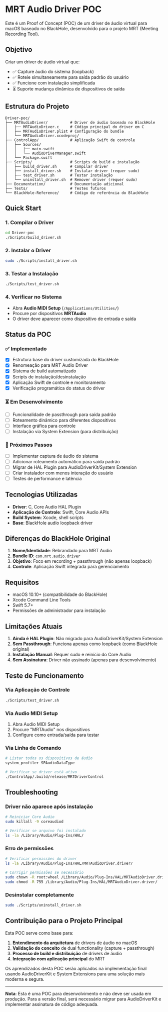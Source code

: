 # MRT Audio Driver POC

Este é um Proof of Concept (POC) de um driver de áudio virtual para macOS baseado no BlackHole, desenvolvido para o projeto MRT (Meeting Recording Tool).

## Objetivo

Criar um driver de áudio virtual que:
- ✅ Capture áudio do sistema (loopback)
- ✅ Roteie simultaneamente para saída padrão do usuário
- ✅ Funcione com instalação simplificada
- ⏳ Suporte mudança dinâmica de dispositivos de saída

## Estrutura do Projeto

```
Driver-poc/
├── MRTAudioDriver/          # Driver de áudio baseado no BlackHole
│   ├── MRTAudioDriver.c     # Código principal do driver em C
│   ├── MRTAudioDriver.plist # Configuração do bundle
│   └── MRTAudioDriver.xcodeproj/
├── ControlApp/              # Aplicação Swift de controle
│   ├── Sources/
│   │   ├── main.swift
│   │   └── AudioDriverManager.swift
│   └── Package.swift
├── Scripts/                 # Scripts de build e instalação
│   ├── build_driver.sh      # Compilar driver
│   ├── install_driver.sh    # Instalar driver (requer sudo)
│   ├── test_driver.sh       # Testar instalação
│   └── uninstall_driver.sh  # Remover driver (requer sudo)
├── Documentation/           # Documentação adicional
├── Tests/                   # Testes futuros
└── BlackHole-Reference/     # Código de referência do BlackHole
```

## Quick Start

### 1. Compilar o Driver

```bash
cd Driver-poc
./Scripts/build_driver.sh
```

### 2. Instalar o Driver

```bash
sudo ./Scripts/install_driver.sh
```

### 3. Testar a Instalação

```bash
./Scripts/test_driver.sh
```

### 4. Verificar no Sistema

- Abra **Audio MIDI Setup** (`/Applications/Utilities/`)
- Procure por dispositivos **MRTAudio**
- O driver deve aparecer como dispositivo de entrada e saída

## Status da POC

### ✅ Implementado

- [x] Estrutura base do driver customizada do BlackHole
- [x] Renomeação para MRT Audio Driver
- [x] Sistema de build automatizado
- [x] Scripts de instalação/desinstalação
- [x] Aplicação Swift de controle e monitoramento
- [x] Verificação programática do status do driver

### ⏳ Em Desenvolvimento

- [ ] Funcionalidade de passthrough para saída padrão
- [ ] Roteamento dinâmico para diferentes dispositivos
- [ ] Interface gráfica para controle
- [ ] Instalação via System Extension (para distribuição)

### 🔮 Próximos Passos

- [ ] Implementar captura de áudio do sistema
- [ ] Adicionar roteamento automático para saída padrão
- [ ] Migrar de HAL Plugin para AudioDriverKit/System Extension
- [ ] Criar instalador com menos interação do usuário
- [ ] Testes de performance e latência

## Tecnologias Utilizadas

- **Driver**: C, Core Audio HAL Plugin
- **Aplicação de Controle**: Swift, Core Audio APIs
- **Build System**: Xcode, shell scripts
- **Base**: BlackHole audio loopback driver

## Diferenças do BlackHole Original

1. **Nome/Identidade**: Rebrandado para MRT Audio
2. **Bundle ID**: `com.mrt.audio.driver`
3. **Objetivo**: Foco em recording + passthrough (não apenas loopback)
4. **Controle**: Aplicação Swift integrada para gerenciamento

## Requisitos

- macOS 10.10+ (compatibilidade do BlackHole)
- Xcode Command Line Tools
- Swift 5.7+
- Permissões de administrador para instalação

## Limitações Atuais

1. **Ainda é HAL Plugin**: Não migrado para AudioDriverKit/System Extension
2. **Sem Passthrough**: Funciona apenas como loopback (como BlackHole original)
3. **Instalação Manual**: Requer sudo e reinício do Core Audio
4. **Sem Assinatura**: Driver não assinado (apenas para desenvolvimento)

## Teste de Funcionamento

### Via Aplicação de Controle

```bash
./Scripts/test_driver.sh
```

### Via Audio MIDI Setup

1. Abra Audio MIDI Setup
2. Procure "MRTAudio" nos dispositivos
3. Configure como entrada/saída para testar

### Via Linha de Comando

```bash
# Listar todos os dispositivos de áudio
system_profiler SPAudioDataType

# Verificar se driver está ativo
./ControlApp/.build/release/MRTDriverControl
```

## Troubleshooting

### Driver não aparece após instalação

```bash
# Reiniciar Core Audio
sudo killall -9 coreaudiod

# Verificar se arquivo foi instalado
ls -la /Library/Audio/Plug-Ins/HAL/
```

### Erro de permissões

```bash
# Verificar permissões do driver
ls -la /Library/Audio/Plug-Ins/HAL/MRTAudioDriver.driver/

# Corrigir permissões se necessário
sudo chown -R root:wheel /Library/Audio/Plug-Ins/HAL/MRTAudioDriver.driver/
sudo chmod -R 755 /Library/Audio/Plug-Ins/HAL/MRTAudioDriver.driver/
```

### Desinstalar completamente

```bash
sudo ./Scripts/uninstall_driver.sh
```

## Contribuição para o Projeto Principal

Esta POC serve como base para:

1. **Entendimento da arquitetura** de drivers de áudio no macOS
2. **Validação do conceito** de dual functionality (capture + passthrough)
3. **Processo de build e distribuição** de drivers de áudio
4. **Integração com aplicação principal** do MRT

Os aprendizados desta POC serão aplicados na implementação final usando AudioDriverKit e System Extensions para uma solução mais moderna e segura.

---

**Nota**: Esta é uma POC para desenvolvimento e não deve ser usada em produção. Para a versão final, será necessário migrar para AudioDriverKit e implementar assinatura de código adequada.